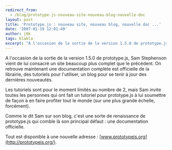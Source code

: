 ```yaml
---
redirect_from:
  - /blog/prototype-js-nouveau-site-nouveau-blog-nouvelle-doc
layout: post
title: 'Prototype.js : nouveau site, nouveau blog, nouvelle doc ...'
date: '2007-01-19 12:01:49'
author: j0k
tags: blabla
excerpt: "A l'occasion de la sortie de la version 1.5.0 de prototype.js, Sam Stephenson vient de lui consacré un site beaucoup plus complet que le précédent.     \nOn retrouve maintenant une documentation complète est officielle de la librairie, des tutoriels pour l'utiliser, un blog pour se tenir à jour des dernières nouveautés.  \n  \nLes tutoriels sont pour      …"
---
```


A l'occasion de la sortie de la version 1.5.0 de prototype.js, Sam Stephenson vient de lui consacré un site beaucoup plus complet que le précédent.
On retrouve maintenant une documentation complète est officielle de la librairie, des tutoriels pour l'utiliser, un blog pour se tenir à jour des dernières nouveautés.

Les tutoriels sont pour le moment limités au nombre de 2, mais Sam invite toutes les personnes qui ont fait un tutoriel pour prototype.js à lui soumettre de façon à en faire profiter tout le monde (sur une plus grande échelle, forcément).

Comme le dit Sam sur son blog, c'est une sorte de renaissance de prototype.js qui comble là son principal défaut : une documentation officielle.

Tout est disponible à une nouvelle adresse : [www.prototypejs.org](http://prototypejs.org/).
